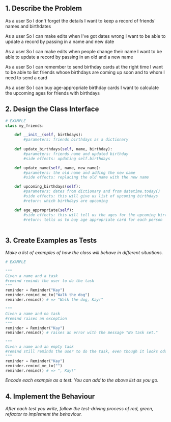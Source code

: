 ## 1. Describe the Problem

As a user
So I don't forget the details
I want to keep a record of friends' names and birthdates

As a user
So I can make edits when I've got dates wrong
I want to be able to update a record by passing in a name and new date

As a user
So I can make edits when people change their name
I want to be able to update a record by passing in an old and a new name

As a user
So I can remember to send birthday cards at the right time
I want to be able to list friends whose birthdays are coming up soon and to whom I need to send a card

As a user
So I can buy age-appropriate birthday cards
I want to calculate the upcoming ages for friends with birthdays


## 2. Design the Class Interface

```python
# EXAMPLE
class my_friends:

    def __init__(self, birthdays):
        #parameters: friends birthdays as a dictionary
        
    def update_birthdays(self, name, birthday):
        #parameters: friends name and updated birthday
        #side effects: updating self.birthdays

    def update_name(self, name, new_name):
        #parameters: the old name and adding the new name
        #side effects: replacing the old name with the new name

    def upcoming_birthdays(self):
        #parameters: dates from dictionary and from datetime.today()
        #side effects: this will give us list of upcoming birthdays
        #return: which birthdays are upcoming

    def age_appropriate(self):
        #side effects: this will tell us the ages for the upcoming birthdays
        #return: tells us to buy age appropriate card for each person
    
```

## 3. Create Examples as Tests

_Make a list of examples of how the class will behave in different situations._

``` python
# EXAMPLE

"""
Given a name and a task
#remind reminds the user to do the task
"""
reminder = Reminder("Kay")
reminder.remind_me_to("Walk the dog")
reminder.remind() # => "Walk the dog, Kay!"

"""
Given a name and no task
#remind raises an exception
"""
reminder = Reminder("Kay")
reminder.remind() # raises an error with the message "No task set."

"""
Given a name and an empty task
#remind still reminds the user to do the task, even though it looks odd
"""
reminder = Reminder("Kay")
reminder.remind_me_to("")
reminder.remind() # => ", Kay!"
```

_Encode each example as a test. You can add to the above list as you go._

## 4. Implement the Behaviour

_After each test you write, follow the test-driving process of red, green, refactor to implement the behaviour._
